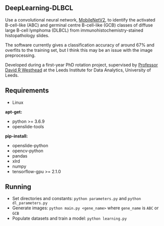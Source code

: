 DeepLearning-DLBCL
---
Use a convolutional neural network, [MobileNetV2](https://arxiv.org/abs/1801.04381), to identify the activated B-cell-like (ABC) and germinal centre B-cell-like (GCB) classes of diffuse large B-cell lymphoma (DLBCL) from immunohistochemistry-stained histopathology slides. 

The software currently gives a classification accuracy of around 67% and overfits to the training set, but I think this may be an issue with the image preprocessing.

Developed during a first-year PhD rotation project, supervised by [Professor David R Westhead](https://biologicalsciences.leeds.ac.uk/molecular-and-cellular-biology/staff/154/professor-david-r-westhead) at the Leeds Institute for Data Analytics, University of Leeds.

Requirements
---
* Linux

**apt-get:**
* python >= 3.6.9
* openslide-tools

**pip-install:**
* openslide-python
* opencv-python
* pandas
* xlrd
* numpy
* tensorflow-gpu >= 2.1.0

## Running
* Set directories and constants: `python parameters.py` and `python dl_parameters.py`
* Generate images: `python main.py <gene_name>` where `gene_name` is `ABC` or `GCB`
* Populate datasets and train a model: `python learning.py`
